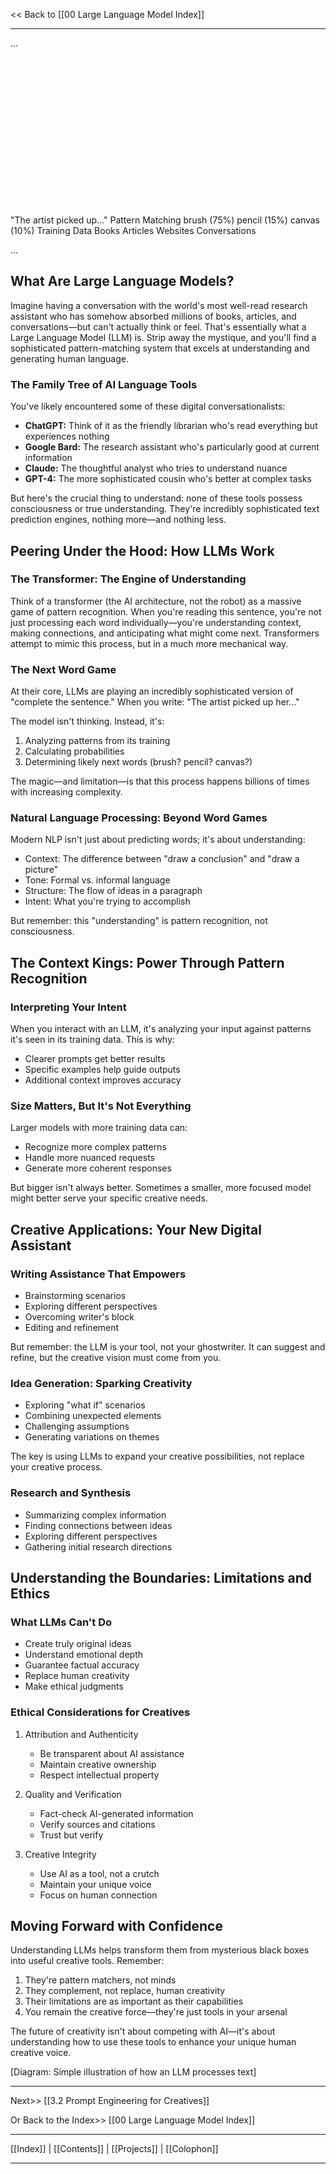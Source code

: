 << Back to [[00 Large Language Model Index]]

---
...
<svg viewBox="0 0 800 400" xmlns="http://www.w3.org/2000/svg">
  <!-- Background -->
  <rect width="800" height="400" fill="#ffffff"/>
  
  <!-- Input Text Box -->
  <rect x="50" y="50" width="200" height="60" rx="10" fill="#e3f2fd" stroke="#1976d2" stroke-width="2"/>
  <text x="150" y="85" font-family="Arial" font-size="14" fill="#1976d2" text-anchor="middle">
    "The artist picked up..."
  </text>
  
  <!-- Processing Arrows -->
  <path d="M 250 80 L 350 80" stroke="#1976d2" stroke-width="2" marker-end="url(#arrowhead)"/>
  
  <!-- Transformer Box -->
  <rect x="350" y="30" width="150" height="100" rx="10" fill="#e8eaf6" stroke="#3f51b5" stroke-width="2"/>
  <text x="425" y="70" font-family="Arial" font-size="14" fill="#3f51b5" text-anchor="middle">Pattern</text>
  <text x="425" y="90" font-family="Arial" font-size="14" fill="#3f51b5" text-anchor="middle">Matching</text>
  
  <!-- Probability Arrows -->
  <path d="M 500 80 L 600 40" stroke="#3f51b5" stroke-width="2" marker-end="url(#arrowhead)"/>
  <path d="M 500 80 L 600 80" stroke="#3f51b5" stroke-width="2" marker-end="url(#arrowhead)"/>
  <path d="M 500 80 L 600 120" stroke="#3f51b5" stroke-width="2" marker-end="url(#arrowhead)"/>
  
  <!-- Prediction Boxes -->
  <rect x="600" y="20" width="150" height="40" rx="5" fill="#e1f5fe" stroke="#0288d1" stroke-width="2"/>
  <text x="675" y="45" font-family="Arial" font-size="14" fill="#0288d1" text-anchor="middle">brush (75%)</text>
  
  <rect x="600" y="60" width="150" height="40" rx="5" fill="#e1f5fe" stroke="#0288d1" stroke-width="2"/>
  <text x="675" y="85" font-family="Arial" font-size="14" fill="#0288d1" text-anchor="middle">pencil (15%)</text>
  
  <rect x="600" y="100" width="150" height="40" rx="5" fill="#e1f5fe" stroke="#0288d1" stroke-width="2"/>
  <text x="675" y="125" font-family="Arial" font-size="14" fill="#0288d1" text-anchor="middle">canvas (10%)</text>
  
  <!-- Training Data Illustration -->
  <rect x="350" y="200" width="150" height="150" rx="10" fill="#f3e5f5" stroke="#9c27b0" stroke-width="2"/>
  <text x="425" y="230" font-family="Arial" font-size="14" fill="#9c27b0" text-anchor="middle">Training Data</text>
  <text x="425" y="260" font-family="Arial" font-size="12" fill="#9c27b0" text-anchor="middle">Books</text>
  <text x="425" y="280" font-family="Arial" font-size="12" fill="#9c27b0" text-anchor="middle">Articles</text>
  <text x="425" y="300" font-family="Arial" font-size="12" fill="#9c27b0" text-anchor="middle">Websites</text>
  <text x="425" y="320" font-family="Arial" font-size="12" fill="#9c27b0" text-anchor="middle">Conversations</text>
  
  <!-- Connection Lines -->
  <path d="M 425 200 L 425 130" stroke="#9c27b0" stroke-width="2" stroke-dasharray="5,5"/>
  
  <!-- Arrow Marker Definition -->
  <defs>
    <marker id="arrowhead" markerWidth="10" markerHeight="7" refX="9" refY="3.5" orient="auto">
      <polygon points="0 0, 10 3.5, 0 7" fill="#1976d2"/>
    </marker>
  </defs>
</svg>

...

## What Are Large Language Models?

Imagine having a conversation with the world's most well-read research assistant who has somehow absorbed millions of books, articles, and conversations—but can't actually think or feel. That's essentially what a Large Language Model (LLM) is. Strip away the mystique, and you'll find a sophisticated pattern-matching system that excels at understanding and generating human language.

### The Family Tree of AI Language Tools

You've likely encountered some of these digital conversationalists:
- **ChatGPT:** Think of it as the friendly librarian who's read everything but experiences nothing
- **Google Bard:** The research assistant who's particularly good at current information
- **Claude:** The thoughtful analyst who tries to understand nuance
- **GPT-4:** The more sophisticated cousin who's better at complex tasks

But here's the crucial thing to understand: none of these tools possess consciousness or true understanding. They're incredibly sophisticated text prediction engines, nothing more—and nothing less.

## Peering Under the Hood: How LLMs Work

### The Transformer: The Engine of Understanding

Think of a transformer (the AI architecture, not the robot) as a massive game of pattern recognition. When you're reading this sentence, you're not just processing each word individually—you're understanding context, making connections, and anticipating what might come next. Transformers attempt to mimic this process, but in a much more mechanical way.

### The Next Word Game

At their core, LLMs are playing an incredibly sophisticated version of "complete the sentence." When you write:
"The artist picked up her..."

The model isn't thinking. Instead, it's:
1. Analyzing patterns from its training
2. Calculating probabilities
3. Determining likely next words (brush? pencil? canvas?)

The magic—and limitation—is that this process happens billions of times with increasing complexity.

### Natural Language Processing: Beyond Word Games

Modern NLP isn't just about predicting words; it's about understanding:
- Context: The difference between "draw a conclusion" and "draw a picture"
- Tone: Formal vs. informal language
- Structure: The flow of ideas in a paragraph
- Intent: What you're trying to accomplish

But remember: this "understanding" is pattern recognition, not consciousness.

## The Context Kings: Power Through Pattern Recognition

### Interpreting Your Intent

When you interact with an LLM, it's analyzing your input against patterns it's seen in its training data. This is why:
- Clearer prompts get better results
- Specific examples help guide outputs
- Additional context improves accuracy

### Size Matters, But It's Not Everything

Larger models with more training data can:
- Recognize more complex patterns
- Handle more nuanced requests
- Generate more coherent responses

But bigger isn't always better. Sometimes a smaller, more focused model might better serve your specific creative needs.

## Creative Applications: Your New Digital Assistant

### Writing Assistance That Empowers
- Brainstorming scenarios
- Exploring different perspectives
- Overcoming writer's block
- Editing and refinement

But remember: the LLM is your tool, not your ghostwriter. It can suggest and refine, but the creative vision must come from you.

### Idea Generation: Sparking Creativity
- Exploring "what if" scenarios
- Combining unexpected elements
- Challenging assumptions
- Generating variations on themes

The key is using LLMs to expand your creative possibilities, not replace your creative process.

### Research and Synthesis
- Summarizing complex information
- Finding connections between ideas
- Exploring different perspectives
- Gathering initial research directions

## Understanding the Boundaries: Limitations and Ethics

### What LLMs Can't Do
- Create truly original ideas
- Understand emotional depth
- Guarantee factual accuracy
- Replace human creativity
- Make ethical judgments

### Ethical Considerations for Creatives
1. Attribution and Authenticity
   - Be transparent about AI assistance
   - Maintain creative ownership
   - Respect intellectual property

2. Quality and Verification
   - Fact-check AI-generated information
   - Verify sources and citations
   - Trust but verify

3. Creative Integrity
   - Use AI as a tool, not a crutch
   - Maintain your unique voice
   - Focus on human connection

## Moving Forward with Confidence

Understanding LLMs helps transform them from mysterious black boxes into useful creative tools. Remember:
1. They're pattern matchers, not minds
2. They complement, not replace, human creativity
3. Their limitations are as important as their capabilities
4. You remain the creative force—they're just tools in your arsenal

The future of creativity isn't about competing with AI—it's about understanding how to use these tools to enhance your unique human creative voice.

[Diagram: Simple illustration of how an LLM processes text]

---

Next>>
   [[3.2 Prompt Engineering for Creatives]] 

   Or Back to the Index>> [[00 Large Language Model Index]]
   
---
 [[Index]] | [[Contents]] | [[Projects]] | [[Colophon]] 

---
